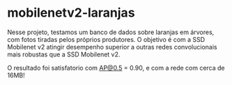 # mobilenetv2-laranjas
Nesse projeto, testamos um banco de dados sobre laranjas em árvores, com fotos tiradas pelos próprios produtores. O objetivo é com a SSD Mobilenet v2 atingir desempenho superior a outras redes convolucionais mais robustas que a SSD Mobilenet v2. 

O resultado foi satisfatorio com AP@0.5 = 0.90, e com a rede com cerca de 16MB!
